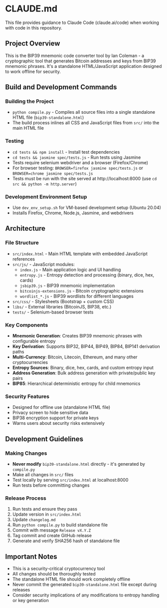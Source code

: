 # CLAUDE.md

This file provides guidance to Claude Code (claude.ai/code) when working with code in this repository.

## Project Overview

This is the BIP39 mnemonic code converter tool by Ian Coleman - a cryptographic tool that generates Bitcoin addresses and keys from BIP39 mnemonic phrases. It's a standalone HTML/JavaScript application designed to work offline for security.

## Build and Development Commands

### Building the Project
- `python compile.py` - Compiles all source files into a single standalone HTML file (`bip39-standalone.html`)
- The build process inlines all CSS and JavaScript files from `src/` into the main HTML file

### Testing
- `cd tests && npm install` - Install test dependencies
- `cd tests && jasmine spec/tests.js` - Run tests using Jasmine
- Tests require selenium webdriver and a browser (Firefox/Chrome)
- For browser testing: `BROWSER=firefox jasmine spec/tests.js` or `BROWSER=chrome jasmine spec/tests.js`
- Tests must be run with the site served at http://localhost:8000 (use `cd src && python -m http.server`)

### Development Environment Setup
- Use `dev_env_setup.sh` for VM-based development setup (Ubuntu 20.04)
- Installs Firefox, Chrome, Node.js, Jasmine, and webdrivers

## Architecture

### File Structure
- `src/index.html` - Main HTML template with embedded JavaScript references
- `src/js/` - JavaScript modules:
  - `index.js` - Main application logic and UI handling
  - `entropy.js` - Entropy detection and processing (binary, dice, hex, cards)
  - `jsbip39.js` - BIP39 mnemonic implementation
  - `bitcoinjs-extensions.js` - Bitcoin cryptographic extensions
  - `wordlist_*.js` - BIP39 wordlists for different languages
- `src/css/` - Stylesheets (Bootstrap + custom CSS)
- `libs/` - External libraries (BitcoinJS, BIP38, etc.)
- `tests/` - Selenium-based browser tests

### Key Components
- **Mnemonic Generation**: Creates BIP39 mnemonic phrases with configurable entropy
- **Key Derivation**: Supports BIP32, BIP44, BIP49, BIP84, BIP141 derivation paths
- **Multi-Currency**: Bitcoin, Litecoin, Ethereum, and many other cryptocurrencies
- **Entropy Sources**: Binary, dice, hex, cards, and custom entropy input
- **Address Generation**: Bulk address generation with private/public key pairs
- **BIP85**: Hierarchical deterministic entropy for child mnemonics

### Security Features
- Designed for offline use (standalone HTML file)
- Privacy screen to hide sensitive data
- BIP38 encryption support for private keys
- Warns users about security risks extensively

## Development Guidelines

### Making Changes
- **Never modify** `bip39-standalone.html` directly - it's generated by `compile.py`
- Make all changes in `src/` files
- Test locally by serving `src/index.html` at localhost:8000
- Run tests before committing changes

### Release Process
1. Run tests and ensure they pass
2. Update version in `src/index.html`
3. Update `changelog.md`
4. Run `python compile.py` to build standalone file
5. Commit with message `Release vX.Y.Z`
6. Tag commit and create GitHub release
7. Generate and verify SHA256 hash of standalone file

## Important Notes

- This is a security-critical cryptocurrency tool
- All changes should be thoroughly tested
- The standalone HTML file should work completely offline
- Never commit the generated `bip39-standalone.html` file except during releases
- Consider security implications of any modifications to entropy handling or key generation